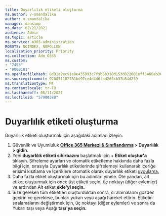 ```yaml
---
title: Duyarlılık etiketi oluşturma
ms.author: v-smandalika
author: v-smandalika
manager: dansimp
ms.date: 02/21/2021
audience: Admin
ms.topic: article
ms.service: o365-administration
ROBOTS: NOINDEX, NOFOLLOW
localization_priority: Priority
ms.collection: Adm_O365
ms.custom:
- "7455"
- "9000181"
ms.openlocfilehash: 8d91a9ec91c8e435993c7f9b6b310d153d022601eff5466ab30782f8e8f560ed
ms.sourcegitcommit: 920051182781bd97ce4d4d6fbd268cb37b84d239
ms.translationtype: MT
ms.contentlocale: tr-TR
ms.lasthandoff: 08/11/2021
ms.locfileid: "57900388"
---
```

# <a name="create-a-sensitivity-label"></a>Duyarlılık etiketi oluşturma

Duyarlılık etiketi oluşturmak için aşağıdaki adımları izleyin:

1. Güvenlik ve Uyumluluk **[Office 365 Merkezi & Sınıflandırma](https://sip.protection.office.com/) > Duyarlılık > gidin.**
2. Yeni **duyarlılık etiketi sihirbazını** başlatmak için + **Etiket oluştur'a** tıklayın. Şifreleme ayarları ve otomatik etiketleme hakkında [](https://docs.microsoft.com/microsoft-365/compliance/encryption-sensitivity-labels) daha fazla bilgi için, sırasıyla Duyarlılık etiketlerinde şifrelemeyi kullanarak içeriğe erişimi kısıtlama ve İçeriklere otomatik olarak duyarlılık etiketi [uygulama.](https://docs.microsoft.com/microsoft-365/compliance/apply-sensitivity-label-automatically)
3. Daha fazla etiket oluşturmak için bu adımları yinele. Öte yandan, alt etiket oluşturmak için önce üst etiketi seçin, üç noktayı (diğer eylemler) ve ardından Alt etiket **ekle'yi seçin.**
4. Size gereken tüm etiketleri oluşturduktan sonra, sıralamalarını gözden geçirin ve gerekirse, bunları yukarı veya aşağı hareket ettirin. Etiketin sıralamalarını değiştirmek için, üç noktayı (diğer eylemler) ve sonra da Yukarı taşı veya Aşağı **taşı'ya seçin.**  
